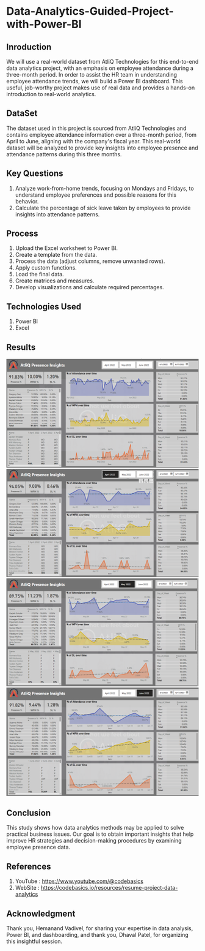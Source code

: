 # Data-Analytics-Guided-Project-with-Power-BI

## Inroduction
We will use a real-world dataset from AtliQ Technologies for this end-to-end data analytics project, with an emphasis on employee attendance during a three-month period. In order to assist the HR team in understanding employee attendance trends, we will build a Power BI dashboard. This useful, job-worthy project makes use of real data and provides a hands-on introduction to real-world analytics.

## DataSet

The dataset used in this project is sourced from AtliQ Technologies and contains employee attendance information over a three-month period, from April to June, aligning with the company's fiscal year. This real-world dataset will be analyzed to provide key insights into employee presence and attendance patterns during this three months.

## Key Questions

1. Analyze work-from-home trends, focusing on Mondays and Fridays, to understand employee preferences and possible reasons for this behavior.
2. Calculate the percentage of sick leave taken by employees to provide insights into attendance patterns.

## Process

1. Upload the Excel worksheet to Power BI.
2. Create a template from the data.
3. Process the data (adjust columns, remove unwanted rows).
4. Apply custom functions.
5. Load the final data.
6. Create matrices and measures.
7. Develop visualizations and calculate required percentages.

## Technologies Used

1. Power BI
2. Excel

## Results
![img0](./images/img0.png)
![img1](./images/img1.png)
![img2](./images/img2.png)
![img3](./images/img3.png)

## Conclusion

This study shows how data analytics methods may be applied to solve practical business issues. Our goal is to obtain important insights that help improve HR strategies and decision-making procedures by examining employee presence data.

## References

1. YouTube : https://www.youtube.com/@codebasics
2. WebSite : https://codebasics.io/resources/resume-project-data-analytics

## Acknowledgment

Thank you, Hemanand Vadivel, for sharing your expertise in data analysis, Power BI, and dashboarding, and thank you, Dhaval Patel, for organizing this insightful session.
